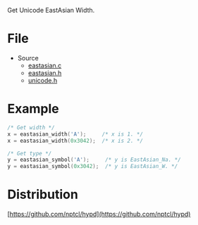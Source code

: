 Get Unicode EastAsian Width.


# File

- Source
  - [eastasian.c](eastasian.c)
  - [eastasian.h](eastasian.h)
  - [unicode.h](unicode.h)


# Example

```c
/* Get width */
x = eastasian_width('A');     /* x is 1. */
x = eastasian_width(0x3042);  /* x is 2. */

/* Get type */
y = eastasian_symbol('A');     /* y is EastAsian_Na. */
y = eastasian_symbol(0x3042);  /* y is EastAsian_W. */
```


# Distribution
[https://github.com/nptcl/hypd](https://github.com/nptcl/hypd)

